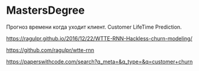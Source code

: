 # MastersDegree
Прогноз времени когда уходит клиент. Customer LifeTime Prediction. 

https://ragulpr.github.io/2016/12/22/WTTE-RNN-Hackless-churn-modeling/ 

https://github.com/ragulpr/wtte-rnn 

https://paperswithcode.com/search?q_meta=&q_type=&q=customer+churn
